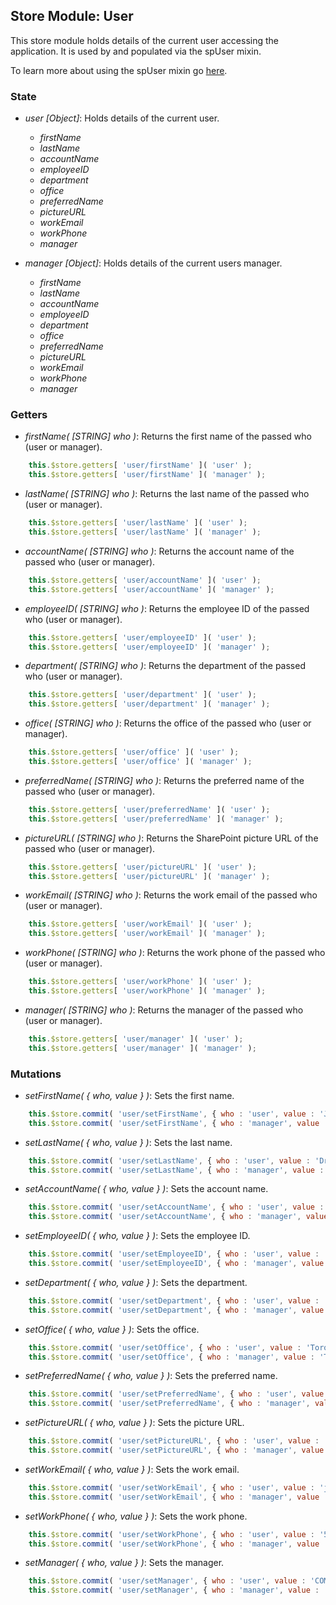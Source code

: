 ## Store Module: User

This store module holds details of the current user accessing the application. It is used by and populated via the spUser mixin.

To learn more about using the spUser mixin go <a href="../mixins/spUser.md">here</a>.

### **State**
- *user [Object]*: Holds details of the current user.
	- *firstName*
	- *lastName*
	- *accountName*
	- *employeeID*
	- *department*
	- *office*
	- *preferredName*
	- *pictureURL*
	- *workEmail*
	- *workPhone*
	- *manager*

- *manager [Object]*: Holds details of the current users manager.
	- *firstName*
	- *lastName*
	- *accountName*
	- *employeeID*
	- *department*
	- *office*
	- *preferredName*
	- *pictureURL*
	- *workEmail*
	- *workPhone*
	- *manager*

### **Getters**
- *firstName( [STRING] who )*: Returns the first name of the passed who (user or manager).

```javascript
	this.$store.getters[ 'user/firstName' ]( 'user' );
    this.$store.getters[ 'user/firstName' ]( 'manager' );
```

- *lastName( [STRING] who )*: Returns the last name of the passed who (user or manager).

```javascript
	this.$store.getters[ 'user/lastName' ]( 'user' );
    this.$store.getters[ 'user/lastName' ]( 'manager' );
```

- *accountName( [STRING] who )*: Returns the account name of the passed who (user or manager).

```javascript
	this.$store.getters[ 'user/accountName' ]( 'user' );
    this.$store.getters[ 'user/accountName' ]( 'manager' );
```

- *employeeID( [STRING] who )*: Returns the employee ID of the passed who (user or manager).

```javascript
	this.$store.getters[ 'user/employeeID' ]( 'user' );
    this.$store.getters[ 'user/employeeID' ]( 'manager' );
```

- *department( [STRING] who )*: Returns the department of the passed who (user or manager).

```javascript
	this.$store.getters[ 'user/department' ]( 'user' );
    this.$store.getters[ 'user/department' ]( 'manager' );
```

- *office( [STRING] who )*: Returns the office of the passed who (user or manager).

```javascript
	this.$store.getters[ 'user/office' ]( 'user' );
    this.$store.getters[ 'user/office' ]( 'manager' );
```

- *preferredName( [STRING] who )*: Returns the preferred name of the passed who (user or manager).

```javascript
	this.$store.getters[ 'user/preferredName' ]( 'user' );
    this.$store.getters[ 'user/preferredName' ]( 'manager' );
```

- *pictureURL( [STRING] who )*: Returns the SharePoint picture URL of the passed who (user or manager).

```javascript
	this.$store.getters[ 'user/pictureURL' ]( 'user' );
    this.$store.getters[ 'user/pictureURL' ]( 'manager' );
```

- *workEmail( [STRING] who )*: Returns the work email of the passed who (user or manager).

```javascript
	this.$store.getters[ 'user/workEmail' ]( 'user' );
    this.$store.getters[ 'user/workEmail' ]( 'manager' );
```

- *workPhone( [STRING] who )*: Returns the work phone of the passed who (user or manager).

```javascript
	this.$store.getters[ 'user/workPhone' ]( 'user' );
    this.$store.getters[ 'user/workPhone' ]( 'manager' );
```

- *manager( [STRING] who )*: Returns the manager of the passed who (user or manager).

```javascript
	this.$store.getters[ 'user/manager' ]( 'user' );
    this.$store.getters[ 'user/manager' ]( 'manager' );
```

### **Mutations**
- *setFirstName( { who, value } )*: Sets the first name.

```javascript
	this.$store.commit( 'user/setFirstName', { who : 'user', value : 'James' } );
    this.$store.commit( 'user/setFirstName', { who : 'manager', value : 'Fred' } );
```

- *setLastName( { who, value } )*: Sets the last name.

```javascript
	this.$store.commit( 'user/setLastName', { who : 'user', value : 'Druhan' } );
    this.$store.commit( 'user/setLastName', { who : 'manager', value : 'Chan' } );
```

- *setAccountName( { who, value } )*: Sets the account name.

```javascript
	this.$store.commit( 'user/setAccountName', { who : 'user', value : 'T0000' } );
    this.$store.commit( 'user/setAccountName', { who : 'manager', value : 'T11111' } );
```

- *setEmployeeID( { who, value } )*: Sets the employee ID.

```javascript
	this.$store.commit( 'user/setEmployeeID', { who : 'user', value : 'COMPANY/T0000' } );
    this.$store.commit( 'user/setEmployeeID', { who : 'manager', value : 'COMPANY/T11111' } );
```

- *setDepartment( { who, value } )*: Sets the department.

```javascript
	this.$store.commit( 'user/setDepartment', { who : 'user', value : 'IT' } );
    this.$store.commit( 'user/setDepartment', { who : 'manager', value : 'IT' } );
```

- *setOffice( { who, value } )*: Sets the office.

```javascript
	this.$store.commit( 'user/setOffice', { who : 'user', value : 'Toronto' } );
    this.$store.commit( 'user/setOffice', { who : 'manager', value : 'Toronto' } );
```

- *setPreferredName( { who, value } )*: Sets the preferred name.

```javascript
	this.$store.commit( 'user/setPreferredName', { who : 'user', value : 'James Druhan' } );
    this.$store.commit( 'user/setPreferredName', { who : 'manager', value : 'Fred Chan' } );
```

- *setPictureURL( { who, value } )*: Sets the picture URL.

```javascript
	this.$store.commit( 'user/setPictureURL', { who : 'user', value : 'http://sharepoint.com/image.jpg' } );
    this.$store.commit( 'user/setPictureURL', { who : 'manager', value : 'http://sharepoint.com/image.jpg' } );
```

- *setWorkEmail( { who, value } )*: Sets the work email.

```javascript
	this.$store.commit( 'user/setWorkEmail', { who : 'user', value : 'jdruhan@company.com' } );
    this.$store.commit( 'user/setWorkEmail', { who : 'manager', value : 'fchan@company.com' } );
```

- *setWorkPhone( { who, value } )*: Sets the work phone.

```javascript
	this.$store.commit( 'user/setWorkPhone', { who : 'user', value : '555-555-5555' } );
    this.$store.commit( 'user/setWorkPhone', { who : 'manager', value : '555-555-5555' } );
```

- *setManager( { who, value } )*: Sets the manager.

```javascript
	this.$store.commit( 'user/setManager', { who : 'user', value : 'COMPANY/T0000' } );
    this.$store.commit( 'user/setManager', { who : 'manager', value : 'COMPANY/T11111' } );
```
